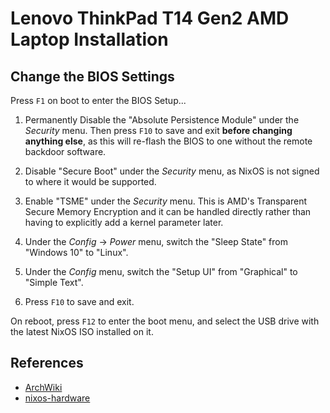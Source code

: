 # Lenovo ThinkPad T14 Gen2 AMD Laptop Installation

## Change the BIOS Settings

Press `F1` on boot to enter the BIOS Setup...

1. Permanently Disable the "Absolute Persistence Module" under the _Security_
   menu. Then press `F10` to save and exit **before changing anything else**, as
   this will re-flash the BIOS to one without the remote backdoor software.

2. Disable "Secure Boot" under the _Security_ menu, as NixOS is not signed to
   where it would be supported.

3. Enable "TSME" under the _Security_ menu. This is AMD's Transparent Secure
   Memory Encryption and it can be handled directly rather than having to
   explicitly add a kernel parameter later.

4. Under the _Config_ -> _Power_ menu, switch the "Sleep State" from "Windows
   10" to "Linux".

5. Under the _Config_ menu, switch the "Setup UI" from "Graphical" to "Simple
   Text".

6. Press `F10` to save and exit.

On reboot, press `F12` to enter the boot menu, and select the USB drive with the
latest NixOS ISO installed on it.

## References

- [ArchWiki](<https://wiki.archlinux.org/title/Lenovo_ThinkPad_T14_(AMD)_Gen_2>)
- [nixos-hardware](https://github.com/NixOS/nixos-hardware/tree/master/lenovo/thinkpad/t14/amd/gen2)
